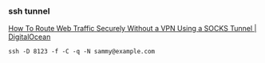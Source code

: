 ### ssh tunnel 


[How To Route Web Traffic Securely Without a VPN Using a SOCKS Tunnel | DigitalOcean](https://www.digitalocean.com/community/tutorials/how-to-route-web-traffic-securely-without-a-vpn-using-a-socks-tunnel "How To Route Web Traffic Securely Without a VPN Using a SOCKS Tunnel | DigitalOcean")




```shell
ssh -D 8123 -f -C -q -N sammy@example.com

```
